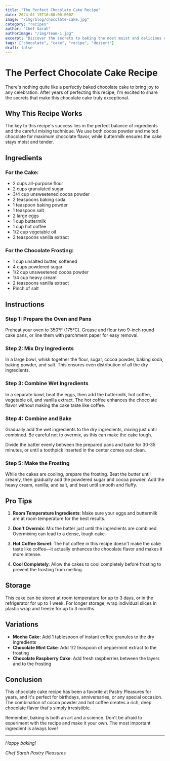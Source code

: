 ```yaml
---
title: "The Perfect Chocolate Cake Recipe"
date: 2024-01-15T10:00:00.000Z
image: "/img/blog/chocolate-cake.jpg"
category: "recipes"
author: "Chef Sarah"
authorImage: "/img/team-1.jpg"
excerpt: "Discover the secrets to baking the most moist and delicious chocolate cake that will impress everyone at your next celebration."
tags: ["chocolate", "cake", "recipe", "dessert"]
draft: false
---
```


# The Perfect Chocolate Cake Recipe

There's nothing quite like a perfectly baked chocolate cake to bring joy to any celebration. After years of perfecting this recipe, I'm excited to share the secrets that make this chocolate cake truly exceptional.

## Why This Recipe Works

The key to this recipe's success lies in the perfect balance of ingredients and the careful mixing technique. We use both cocoa powder and melted chocolate for maximum chocolate flavor, while buttermilk ensures the cake stays moist and tender.

## Ingredients

### For the Cake:

- 2 cups all-purpose flour
- 2 cups granulated sugar
- 3/4 cup unsweetened cocoa powder
- 2 teaspoons baking soda
- 1 teaspoon baking powder
- 1 teaspoon salt
- 2 large eggs
- 1 cup buttermilk
- 1 cup hot coffee
- 1/2 cup vegetable oil
- 2 teaspoons vanilla extract

### For the Chocolate Frosting:

- 1 cup unsalted butter, softened
- 4 cups powdered sugar
- 1/2 cup unsweetened cocoa powder
- 1/4 cup heavy cream
- 2 teaspoons vanilla extract
- Pinch of salt

## Instructions

### Step 1: Prepare the Oven and Pans

Preheat your oven to 350°F (175°C). Grease and flour two 9-inch round cake pans, or line them with parchment paper for easy removal.

### Step 2: Mix Dry Ingredients

In a large bowl, whisk together the flour, sugar, cocoa powder, baking soda, baking powder, and salt. This ensures even distribution of all the dry ingredients.

### Step 3: Combine Wet Ingredients

In a separate bowl, beat the eggs, then add the buttermilk, hot coffee, vegetable oil, and vanilla extract. The hot coffee enhances the chocolate flavor without making the cake taste like coffee.

### Step 4: Combine and Bake

Gradually add the wet ingredients to the dry ingredients, mixing just until combined. Be careful not to overmix, as this can make the cake tough.

Divide the batter evenly between the prepared pans and bake for 30-35 minutes, or until a toothpick inserted in the center comes out clean.

### Step 5: Make the Frosting

While the cakes are cooling, prepare the frosting. Beat the butter until creamy, then gradually add the powdered sugar and cocoa powder. Add the heavy cream, vanilla, and salt, and beat until smooth and fluffy.

## Pro Tips

1. **Room Temperature Ingredients**: Make sure your eggs and buttermilk are at room temperature for the best results.

2. **Don't Overmix**: Mix the batter just until the ingredients are combined. Overmixing can lead to a dense, tough cake.

3. **Hot Coffee Secret**: The hot coffee in this recipe doesn't make the cake taste like coffee—it actually enhances the chocolate flavor and makes it more intense.

4. **Cool Completely**: Allow the cakes to cool completely before frosting to prevent the frosting from melting.

## Storage

This cake can be stored at room temperature for up to 3 days, or in the refrigerator for up to 1 week. For longer storage, wrap individual slices in plastic wrap and freeze for up to 3 months.

## Variations

- **Mocha Cake**: Add 1 tablespoon of instant coffee granules to the dry ingredients
- **Chocolate Mint Cake**: Add 1/2 teaspoon of peppermint extract to the frosting
- **Chocolate Raspberry Cake**: Add fresh raspberries between the layers and to the frosting

## Conclusion

This chocolate cake recipe has been a favorite at Pastry Pleasures for years, and it's perfect for birthdays, anniversaries, or any special occasion. The combination of cocoa powder and hot coffee creates a rich, deep chocolate flavor that's simply irresistible.

Remember, baking is both an art and a science. Don't be afraid to experiment with the recipe and make it your own. The most important ingredient is always love!

---

_Happy baking!_

_Chef Sarah_
_Pastry Pleasures_
